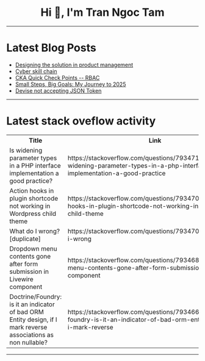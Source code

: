 <h1 align="center">Hi 👋, I'm Tran Ngoc Tam</h1>

---

# Latest Blog Posts 
<!-- BLOG-POST-LIST:START -->
- [Designing the solution in product management](https://dev.to/wdp/designing-the-solution-in-product-management-38i2)
- [Cyber skill chain](https://dev.to/aj_0/cyber-skill-chain-3h6f)
- [CKA Quick Check Points -- RBAC](https://dev.to/cheedge_lee/cka-quick-check-points-rbac-4ikj)
- [Small Steps, Big Goals: My Journey to 2025](https://dev.to/dcastrocordero22/small-steps-big-goals-my-journey-to-2025-2ncc)
- [Devise not accepting JSON Token](https://dev.to/mustdos_8633a06b63abc48e3/devise-not-accepting-json-token-j82)
<!-- BLOG-POST-LIST:END -->

---

# Latest stack oveflow activity
<table>
  <tr><th>Title</th><th>Link</th></tr>
  <!-- STACKOVERFLOW:START --><tr><td>Is widening parameter types in a PHP interface implementation a good practice?</td><td>https://stackoverflow.com/questions/79347143/is-widening-parameter-types-in-a-php-interface-implementation-a-good-practice</td></tr><tr><td>Action hooks in plugin shortcode not working in Wordpress child theme</td><td>https://stackoverflow.com/questions/79347059/action-hooks-in-plugin-shortcode-not-working-in-wordpress-child-theme</td></tr><tr><td>What do I wrong? [duplicate]</td><td>https://stackoverflow.com/questions/79347048/what-do-i-wrong</td></tr><tr><td>Dropdown menu contents gone after form submission in Livewire component</td><td>https://stackoverflow.com/questions/79346894/dropdown-menu-contents-gone-after-form-submission-in-livewire-component</td></tr><tr><td>Doctrine/Foundry: is it an indicator of bad ORM Entity design, if I mark reverse associations as non nullable?</td><td>https://stackoverflow.com/questions/79346658/doctrine-foundry-is-it-an-indicator-of-bad-orm-entity-design-if-i-mark-reverse</td></tr><!-- STACKOVERFLOW:END -->
</table>

---



